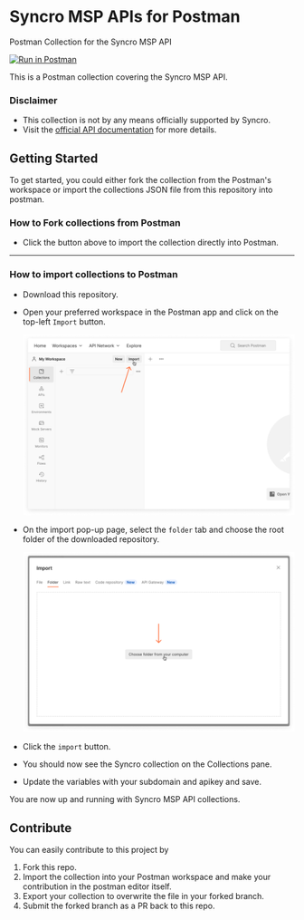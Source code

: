 # Syncro MSP APIs for Postman
 Postman Collection for the Syncro MSP API

[![Run in Postman](https://run.pstmn.io/button.svg)](https://app.getpostman.com/run-collection/16743987-e99aa5f3-98a8-4eeb-ae29-a9baf46e44a4?action=collection%2Ffork&source=rip_markdown&collection-url=entityId%3D16743987-e99aa5f3-98a8-4eeb-ae29-a9baf46e44a4%26entityType%3Dcollection%26workspaceId%3D558722bf-ef46-4112-abe7-80ab1e0aaa0d)

This is a Postman collection covering the Syncro MSP API.

### Disclaimer

- This collection is not by any means officially supported by Syncro.
- Visit the [official API documentation](https://api-docs.syncromsp.com/) for more details.

## Getting Started

To get started, you could either fork the collection from the Postman's workspace or import the collections JSON file from this repository into postman.

### How to Fork collections from Postman

- Click the button above to import the collection directly into Postman.

---

### How to import collections to Postman

- Download this repository.

- Open your preferred workspace in the Postman app and click on the top-left `Import` button.

  ![import the collection](https://raw.githubusercontent.com/imohanvadivel/zoho-desk-postman/main/images/Imp_1.png)

- On the import pop-up page, select the `folder` tab and choose the root folder of the downloaded repository.

  ![Choose folder](https://raw.githubusercontent.com/imohanvadivel/zoho-desk-postman/main/images/Imp_2.png)

- Click the `import` button.


- You should now see the Syncro collection on the Collections pane.


- Update the  variables with your subdomain and apikey and save.

You are now up and running with Syncro MSP API collections.

## Contribute

You can easily contribute to this project by

1. Fork this repo.
2. Import the collection into your Postman workspace and make your contribution in the postman editor itself.
3. Export your collection to overwrite the file in your forked branch.
4. Submit the forked branch as a PR back to this repo.